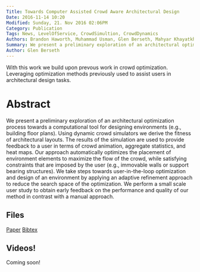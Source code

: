 ```yaml
---
Title: Towards Computer Assisted Crowd Aware Architectural Design
Date: 2016-11-14 10:20
Modified: Sunday, 21. Nov 2016 02:06PM 
Category: Publication
Tags: News, LevelOfService, CrowdSimultion, CrowdDynamics
Authors: Brandon Haworth, Muhammad Usman, Glen Berseth, Mahyar Khayatkhoei, Mubbasir Turab Kapadia, Petros Faloutsos
Summary: We present a preliminary exploration of an architectural optimization process towards a computational tool for designing environments (e.g., building floor plans). Using dynamic crowd simulators we derive the fitness of architectural layouts. The results of the simulation are used to provide feedback to a user in terms of crowd animation, aggregate statistics, and heat maps. Our approach automatically optimizes the placement of environment elements to maximize the flow of the crowd, while satisfying constraints that are imposed by the user (e.g., immovable walls or support bearing structures). We take steps towards user-in-the-loop optimization and design of an environment by applying an adaptive refinement approach to reduce the search space of the optimization. We perform a small scale user study to obtain early feedback on the performance and quality of our method in contrast with a manual approach.
Author: Glen Berseth
---
```


With this work we build upon prevous work in crowd optimization. Leveraging optimization methods previously used to assist users in architectural design tasks.
									

# Abstract

We present a preliminary exploration of an architectural optimization process towards a computational tool for designing environments (e.g., building floor plans). Using dynamic crowd simulators we derive the fitness of architectural layouts. The results of the simulation are used to provide feedback to a user in terms of crowd animation, aggregate statistics, and heat maps. Our approach automatically optimizes the placement of environment elements to maximize the flow of the crowd, while satisfying constraints that are imposed by the user (e.g., immovable walls or support bearing structures). We take steps towards user-in-the-loop optimization and design of an environment by applying an adaptive refinement approach to reduce the search space of the optimization. We perform a small scale user study to obtain early feedback on the performance and quality of our method in contrast with a manual approach.

## Files

[Paper](../projects/acclmesh/CHI_2016_CODE.pdf)
[Bibtex](../files/bibtex/code.bib)

## Videos!

Coming soon!

